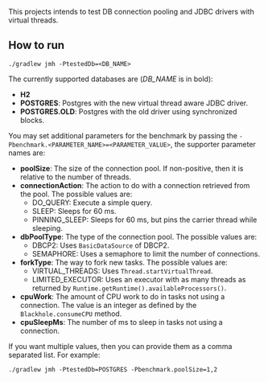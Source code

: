 This projects intends to test DB connection pooling and JDBC drivers with virtual threads.

## How to run

`./gradlew jmh -PtestedDb=<DB_NAME>`

The currently supported databases are (*DB_NAME* is in bold):

- **H2**
- **POSTGRES**: Postgres with the new virtual thread aware JDBC driver.
- **POSTGRES.OLD**: Postgres with the old driver using synchronized blocks.

You may set additional parameters for the benchmark by passing the `-Pbenchmark.<PARAMETER_NAME>=<PARAMETER_VALUE>`,
the supporter parameter names are:

- **poolSize**: The size of the connection pool. If non-positive, then it is relative to the number of threads.
- **connectionAction**: The action to do with a connection retrieved from the pool. The possible values are:
  - DO_QUERY: Execute a simple query.
  - SLEEP: Sleeps for 60 ms.
  - PINNING_SLEEP: Sleeps for 60 ms, but pins the carrier thread while sleeping.
- **dbPoolType**: The type of the connection pool. The possible values are:
  - DBCP2: Uses `BasicDataSource` of DBCP2.
  - SEMAPHORE: Uses a semaphore to limit the number of connections.
- **forkType**: The way to fork new tasks. The possible values are:
  - VIRTUAL_THREADS: Uses `Thread.startVirtualThread`.
  - LIMITED_EXECUTOR: Uses an executor with as many threads as returned by `Runtime.getRuntime().availableProcessors()`.
- **cpuWork**: The amount of CPU work to do in tasks not using a connection. The value is an integer as defined 
  by the `Blackhole.consumeCPU` method.
- **cpuSleepMs**: The number of ms to sleep in tasks not using a connection.

If you want multiple values, then you can provide them as a comma separated list. For example:

`./gradlew jmh -PtestedDb=POSTGRES -Pbenchmark.poolSize=1,2`
